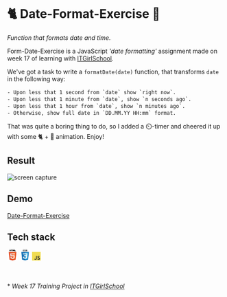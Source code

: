 # 🐈‍ Date-Format-Exercise 🚌
_Function that formats date and time._

Form-Date-Exercise is a JavaScript _'date formatting'_ assignment made on week 17 of learning with [ITGirlSchool].

We've got a task to write a  `formatDate(date)` function, that transforms `date` in the following way:

    - Upon less that 1 second from `date` show `right now`.     
    - Upon less that 1 minute from `date`, show `n seconds ago`.
    - Upon less that 1 hour from `date`, show `n minutes ago`.
    - Otherwise, show full date in `DD.MM.YY HH:mm` format.

That was quite a boring thing to do, so I added a ⏲️-timer and cheered it up with some 🐈‍ + 🚌 animation. Enjoy!


## Result
<img width="45%" alt="screen capture" src="../main/assets/img/captureweb.jpeg">

## Demo
[Date-Format-Exercise]


## Tech stack

<code><img height="25" src="https://raw.githubusercontent.com/github/explore/80688e429a7d4ef2fca1e82350fe8e3517d3494d/topics/html/html.png"></code>
<code><img height="25" src="https://raw.githubusercontent.com/github/explore/80688e429a7d4ef2fca1e82350fe8e3517d3494d/topics/css/css.png"></code>
<code><img height="20" src="https://raw.githubusercontent.com/github/explore/80688e429a7d4ef2fca1e82350fe8e3517d3494d/topics/javascript/javascript.png"></code>

<br><br> 
\* _Week 17 Training Project in [ITGirlSchool]_ 
  

   [ITGirlSchool]: <https://itgirlschool.com/en>
   [Date-Format-Exercise]: <https://alenagm.github.io/Date-Format-Exercise/>
